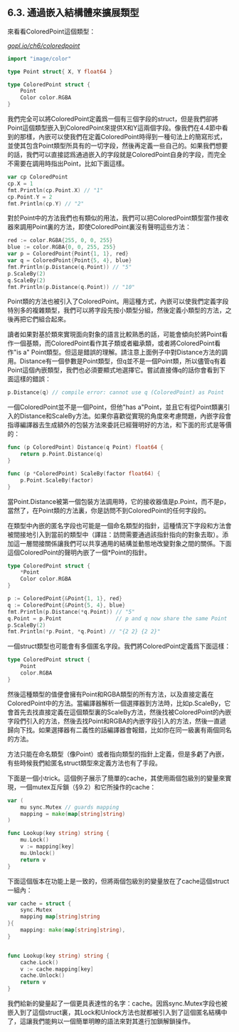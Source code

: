 ## 6.3. 通過嵌入結構體來擴展類型

來看看ColoredPoint這個類型：

<u><i>gopl.io/ch6/coloredpoint</i></u>
```go
import "image/color"

type Point struct{ X, Y float64 }

type ColoredPoint struct {
	Point
	Color color.RGBA
}
```

我們完全可以將ColoredPoint定義爲一個有三個字段的struct，但是我們卻將Point這個類型嵌入到ColoredPoint來提供X和Y這兩個字段。像我們在4.4節中看到的那樣，內嵌可以使我們在定義ColoredPoint時得到一種句法上的簡寫形式，並使其包含Point類型所具有的一切字段，然後再定義一些自己的。如果我們想要的話，我們可以直接認爲通過嵌入的字段就是ColoredPoint自身的字段，而完全不需要在調用時指出Point，比如下面這樣。

```go
var cp ColoredPoint
cp.X = 1
fmt.Println(cp.Point.X) // "1"
cp.Point.Y = 2
fmt.Println(cp.Y) // "2"
```

對於Point中的方法我們也有類似的用法，我們可以把ColoredPoint類型當作接收器來調用Point裏的方法，即使ColoredPoint裏沒有聲明這些方法：

```go
red := color.RGBA{255, 0, 0, 255}
blue := color.RGBA{0, 0, 255, 255}
var p = ColoredPoint{Point{1, 1}, red}
var q = ColoredPoint{Point{5, 4}, blue}
fmt.Println(p.Distance(q.Point)) // "5"
p.ScaleBy(2)
q.ScaleBy(2)
fmt.Println(p.Distance(q.Point)) // "10"
```

Point類的方法也被引入了ColoredPoint。用這種方式，內嵌可以使我們定義字段特別多的複雜類型，我們可以將字段先按小類型分組，然後定義小類型的方法，之後再把它們組合起來。

讀者如果對基於類來實現面向對象的語言比較熟悉的話，可能會傾向於將Point看作一個基類，而ColoredPoint看作其子類或者繼承類，或者將ColoredPoint看作"is a" Point類型。但這是錯誤的理解。請注意上面例子中對Distance方法的調用。Distance有一個參數是Point類型，但q並不是一個Point類，所以儘管q有着Point這個內嵌類型，我們也必須要顯式地選擇它。嘗試直接傳q的話你會看到下面這樣的錯誤：

```go
p.Distance(q) // compile error: cannot use q (ColoredPoint) as Point
```

一個ColoredPoint並不是一個Point，但他"has a"Point，並且它有從Point類裏引入的Distance和ScaleBy方法。如果你喜歡從實現的角度來考慮問題，內嵌字段會指導編譯器去生成額外的包裝方法來委託已經聲明好的方法，和下面的形式是等價的：

```go
func (p ColoredPoint) Distance(q Point) float64 {
	return p.Point.Distance(q)
}

func (p *ColoredPoint) ScaleBy(factor float64) {
	p.Point.ScaleBy(factor)
}
```

當Point.Distance被第一個包裝方法調用時，它的接收器值是p.Point，而不是p，當然了，在Point類的方法裏，你是訪問不到ColoredPoint的任何字段的。

在類型中內嵌的匿名字段也可能是一個命名類型的指針，這種情況下字段和方法會被間接地引入到當前的類型中（譯註：訪問需要通過該指針指向的對象去取）。添加這一層間接關係讓我們可以共享通用的結構並動態地改變對象之間的關係。下面這個ColoredPoint的聲明內嵌了一個*Point的指針。

```go
type ColoredPoint struct {
	*Point
	Color color.RGBA
}

p := ColoredPoint{&Point{1, 1}, red}
q := ColoredPoint{&Point{5, 4}, blue}
fmt.Println(p.Distance(*q.Point)) // "5"
q.Point = p.Point                 // p and q now share the same Point
p.ScaleBy(2)
fmt.Println(*p.Point, *q.Point) // "{2 2} {2 2}"
```

一個struct類型也可能會有多個匿名字段。我們將ColoredPoint定義爲下面這樣：

```go
type ColoredPoint struct {
	Point
	color.RGBA
}
```

然後這種類型的值便會擁有Point和RGBA類型的所有方法，以及直接定義在ColoredPoint中的方法。當編譯器解析一個選擇器到方法時，比如p.ScaleBy，它會首先去找直接定義在這個類型裏的ScaleBy方法，然後找被ColoredPoint的內嵌字段們引入的方法，然後去找Point和RGBA的內嵌字段引入的方法，然後一直遞歸向下找。如果選擇器有二義性的話編譯器會報錯，比如你在同一級裏有兩個同名的方法。

方法只能在命名類型（像Point）或者指向類型的指針上定義，但是多虧了內嵌，有些時候我們給匿名struct類型來定義方法也有了手段。

下面是一個小trick。這個例子展示了簡單的cache，其使用兩個包級別的變量來實現，一個mutex互斥鎖（§9.2）和它所操作的cache：

```go
var (
	mu sync.Mutex // guards mapping
	mapping = make(map[string]string)
)

func Lookup(key string) string {
	mu.Lock()
	v := mapping[key]
	mu.Unlock()
	return v
}
```

下面這個版本在功能上是一致的，但將兩個包級別的變量放在了cache這個struct一組內：

```go
var cache = struct {
	sync.Mutex
	mapping map[string]string
}{
	mapping: make(map[string]string),
}


func Lookup(key string) string {
	cache.Lock()
	v := cache.mapping[key]
	cache.Unlock()
	return v
}
```

我們給新的變量起了一個更具表達性的名字：cache。因爲sync.Mutex字段也被嵌入到了這個struct裏，其Lock和Unlock方法也就都被引入到了這個匿名結構中了，這讓我們能夠以一個簡單明瞭的語法來對其進行加鎖解鎖操作。
